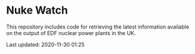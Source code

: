 # Nuke Watch

This repository includes code for retrieving the latest information available on the output of EDF nuclear power plants in the UK.

Last updated: 2020-11-30 01:25